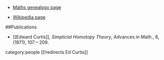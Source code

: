 * [Maths genealogy page](http://www.genealogy.math.ndsu.nodak.edu/id.php?id=28298)

* [Wikipedia page](http://en.wikipedia.org/wiki/Edward_B._Curtis)

##Publications

*  [[Edward Curtis]], _Simplicial Homotopy Theory_, Advances in Math., 6, (1971), 107 – 209.

category:people
[[!redirects Ed Curtis]]